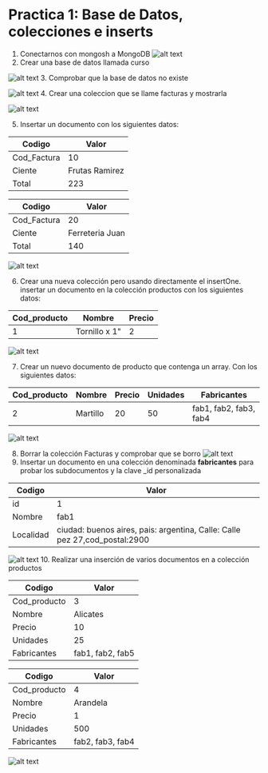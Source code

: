 # Practica 1: Base de Datos, colecciones e inserts

1. Conectarnos con mongosh a MongoDB
![alt text](../img/p1_1.png)
2. Crear una base de datos llamada curso

![alt text](../img/p1_2.png)
3. Comprobar que la base de datos no existe

![alt text](../img/p1_3.png)
4. Crear una coleccion que se llame facturas y mostrarla


![alt text](../img/p1_4.png)


5. Insertar un documento con los siguientes datos:

| Codigo   | Valor   |
|-------------|-------------|
| Cod_Factura | 10 |
| Ciente | Frutas Ramirez |
| Total | 223 |

| Codigo   | Valor   |
|-------------|-------------|
| Cod_Factura | 20 |
| Ciente | Ferreteria Juan |
| Total | 140 |


![alt text](../img/p1_5.png)



6. Crear una nueva colección pero usando directamente el insertOne.
   insertar un documento en la colección productos con los siguientes datos:

| Cod_producto | Nombre         | Precio |
|--------------|----------------|--------|
| 1            | Tornillo x 1"  | 2      |

![alt text](../img/p1_6.png)


7. Crear un nuevo documento de producto que contenga un array. Con los siguientes datos:

| Cod_producto | Nombre   | Precio | Unidades | Fabricantes               |
|--------------|----------|--------|----------|---------------------------|
| 2            | Martillo | 20     | 50       | fab1, fab2, fab3, fab4    |


![alt text](../img/p2_7.png)

8. Borrar la colección Facturas y comprobar que se borro
![alt text](../img/p1_8.png)
9. Insertar un documento en una colección denominada **fabricantes**
   para probar los subdocumentos y la clave _id personalizada

| Codigo   | Valor   |
|-------------|-------------|
| id | 1 |
| Nombre | fab1 |
| Localidad | ciudad: buenos aires, pais: argentina, Calle: Calle pez 27,cod_postal:2900 |


![alt text](../img/p2_9.png)
10. Realizar una inserción de varios documentos en a colección
    productos

| Codigo   | Valor   |
|-------------|-------------|
| Cod_producto | 3 |
| Nombre | Alicates |
| Precio | 10 |
| Unidades | 25 |
| Fabricantes | fab1, fab2, fab5 |

| Codigo   | Valor   |
|-------------|-------------|
| Cod_producto | 4 |
| Nombre | Arandela |
| Precio | 1 |
| Unidades | 500 |
| Fabricantes | fab2, fab3, fab4 |

![alt text](../img/p1_10.png)